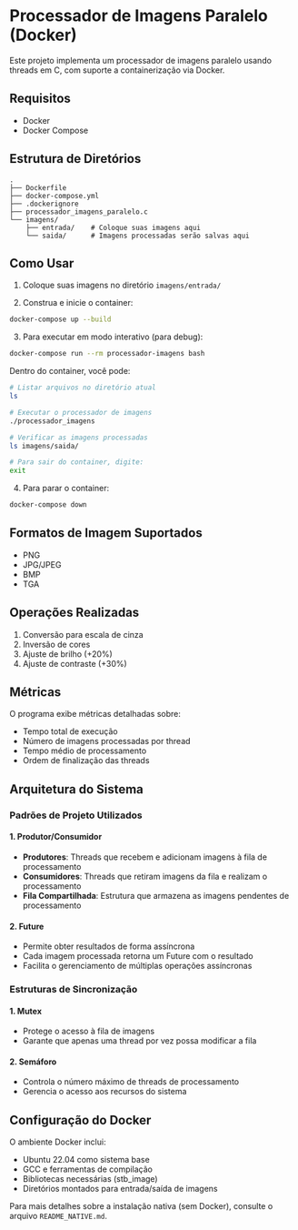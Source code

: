 # Processador de Imagens Paralelo (Docker)

Este projeto implementa um processador de imagens paralelo usando threads em C, com suporte a containerização via Docker.

## Requisitos

- Docker
- Docker Compose

## Estrutura de Diretórios

```
.
├── Dockerfile
├── docker-compose.yml
├── .dockerignore
├── processador_imagens_paralelo.c
└── imagens/
    ├── entrada/    # Coloque suas imagens aqui
    └── saida/      # Imagens processadas serão salvas aqui
```

## Como Usar

1. Coloque suas imagens no diretório `imagens/entrada/`

2. Construa e inicie o container:
```bash
docker-compose up --build
```

3. Para executar em modo interativo (para debug):
```bash
docker-compose run --rm processador-imagens bash
```

   Dentro do container, você pode:
   ```bash
   # Listar arquivos no diretório atual
   ls

   # Executar o processador de imagens
   ./processador_imagens

   # Verificar as imagens processadas
   ls imagens/saida/

   # Para sair do container, digite:
   exit
   ```

4. Para parar o container:
```bash
docker-compose down
```

## Formatos de Imagem Suportados

- PNG
- JPG/JPEG
- BMP
- TGA

## Operações Realizadas

1. Conversão para escala de cinza
2. Inversão de cores
3. Ajuste de brilho (+20%)
4. Ajuste de contraste (+30%)

## Métricas

O programa exibe métricas detalhadas sobre:
- Tempo total de execução
- Número de imagens processadas por thread
- Tempo médio de processamento
- Ordem de finalização das threads

## Arquitetura do Sistema

### Padrões de Projeto Utilizados

#### 1. Produtor/Consumidor
- **Produtores**: Threads que recebem e adicionam imagens à fila de processamento
- **Consumidores**: Threads que retiram imagens da fila e realizam o processamento
- **Fila Compartilhada**: Estrutura que armazena as imagens pendentes de processamento

#### 2. Future
- Permite obter resultados de forma assíncrona
- Cada imagem processada retorna um Future com o resultado
- Facilita o gerenciamento de múltiplas operações assíncronas

### Estruturas de Sincronização

#### 1. Mutex
- Protege o acesso à fila de imagens
- Garante que apenas uma thread por vez possa modificar a fila

#### 2. Semáforo
- Controla o número máximo de threads de processamento
- Gerencia o acesso aos recursos do sistema

## Configuração do Docker

O ambiente Docker inclui:
- Ubuntu 22.04 como sistema base
- GCC e ferramentas de compilação
- Bibliotecas necessárias (stb_image)
- Diretórios montados para entrada/saída de imagens

Para mais detalhes sobre a instalação nativa (sem Docker), consulte o arquivo `README_NATIVE.md`.
